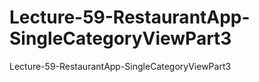 # Lecture-59-RestaurantApp-SingleCategoryViewPart3
Lecture-59-RestaurantApp-SingleCategoryViewPart3
